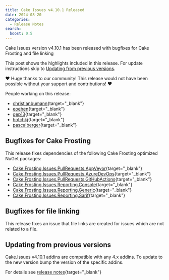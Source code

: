 ```yaml
---
title: Cake Issues v4.10.1 Released
date: 2024-08-20
categories:
  - Release Notes
search:
  boost: 0.5
---
```


Cake Issues version v4.10.1 has been released with bugfixes for Cake Frosting and file linking

<!-- more -->

This post shows the highlights included in this release.
For update instructions skip to [Updating from previous versions](#updating-from-previous-versions).

❤ Huge thanks to our community! This release would not have been possible without your support and contributions! ❤

People working on this release:

* [christianbumann](https://github.com/christianbumann){target="_blank"}
* [eoehen](https://github.com/eoehen){target="_blank"}
* [gep13](https://github.com/gep13){target="_blank"}
* [hotchkj](https://github.com/hotchkj){target="_blank"}
* [pascalberger](https://github.com/pascalberger){target="_blank"}

## Bugfixes for Cake Frosting

This release fixes dependencies of the following Cake Frosting optimized NuGet packages:

* [Cake.Frosting.Issues.PullRequests.AppVeyor]{target="_blank"}
* [Cake.Frosting.Issues.PullRequests.AzureDevOps]{target="_blank"}
* [Cake.Frosting.Issues.PullRequests.GitHubActions]{target="_blank"}
* [Cake.Frosting.Issues.Reporting.Console]{target="_blank"}
* [Cake.Frosting.Issues.Reporting.Generic]{target="_blank"}
* [Cake.Frosting.Issues.Reporting.Sarif]{target="_blank"}

## Bugfixes for file linking

This release fixes an issue that file links are created for issues which are not related to a file.

## Updating from previous versions

Cake.Issues v4.10.1 addins are compatible with any 4.x addins.
To update to the new version bump the version of the specific addins.

For details see [release notes](https://github.com/cake-contrib/Cake.Issues/releases/tag/v4.10.1){target="_blank"}

[Cake.Frosting.Issues.PullRequests.AppVeyor]: https://www.nuget.org/packages/Cake.Frosting.Issues.PullRequests.AppVeyor/4.10.1#dependencies-body-tab
[Cake.Frosting.Issues.PullRequests.AzureDevOps]: https://www.nuget.org/packages/Cake.Frosting.Issues.PullRequests.AzureDevOps/4.10.1#dependencies-body-tab
[Cake.Frosting.Issues.PullRequests.GitHubActions]: https://www.nuget.org/packages/Cake.Frosting.Issues.PullRequests.GitHubActions/4.10.1#dependencies-body-tab
[Cake.Frosting.Issues.Reporting.Console]: https://www.nuget.org/packages/Cake.Frosting.Issues.Reporting.Console/4.10.1#dependencies-body-tab
[Cake.Frosting.Issues.Reporting.Generic]: https://www.nuget.org/packages/Cake.Frosting.Issues.Reporting.Generic/4.10.1#dependencies-body-tab
[Cake.Frosting.Issues.Reporting.Sarif]: https://www.nuget.org/packages/Cake.Frosting.Issues.Reporting.Sarif/4.10.1#dependencies-body-tab
